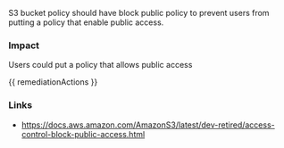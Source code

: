 

S3 bucket policy should have block public policy to prevent users from putting a policy that enable public access.


### Impact
Users could put a policy that allows public access

<!-- DO NOT CHANGE -->
{{ remediationActions }}

### Links
- https://docs.aws.amazon.com/AmazonS3/latest/dev-retired/access-control-block-public-access.html



